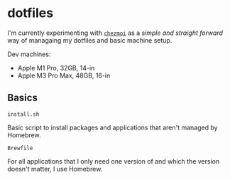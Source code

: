 # dotfiles

I'm currently experimenting with [`chezmoi`](https://www.chezmoi.io/) as a *simple and straight forward* way of managaing my dotfiles and basic machine setup.

Dev machines:
- Apple M1 Pro, 32GB, 14-in
- Apple M3 Pro Max, 48GB, 16-in

## Basics

`install.sh`

Basic script to install packages and applications that aren't managed by Homebrew. 

`Brewfile`

For all applications that I only need one version of and which the version doesn't matter, I use Homebrew.


